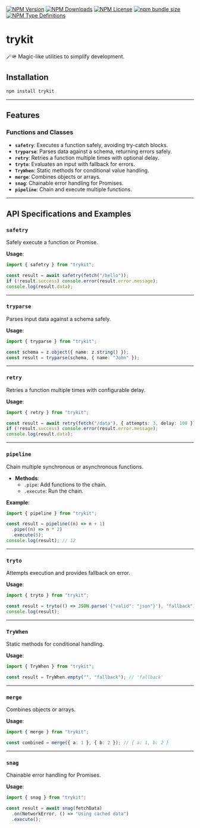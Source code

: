 [![NPM Version](https://img.shields.io/npm/v/trykit?style=flat-square?labelColor=black&color=navy)](https://npmjs.com/trykit/)
[![NPM Downloads](https://img.shields.io/npm/d18m/trykit?style=flat-square?labelColor=black&color=navy)](https://npmjs.com/trykit/)
[![NPM License](https://img.shields.io/npm/l/trykit?style=flat-square?labelColor=black&color=navy)](https://npmjs.com/trykit/)
[![npm bundle size](https://img.shields.io/bundlephobia/minzip/trykit?style=flat-square?labelColor=black&color=navy)](https://npmjs.com/trykit/)
[![NPM Type Definitions](https://img.shields.io/npm/types/trykit?style=flat-square?labelColor=black&color=navy)](https://npmjs.com/trykit/)

# trykit

🪄🪖 Magic-like utilities to simplify development.

## Installation

```bash
npm install trykit
```

---

## Features

### Functions and Classes

- **`safetry`**: Executes a function safely, avoiding try-catch blocks.
- **`tryparse`**: Parses data against a schema, returning errors safely.
- **`retry`**: Retries a function multiple times with optional delay.
- **`tryto`**: Evaluates an input with fallback for errors.
- **`TryWhen`**: Static methods for conditional value handling.
- **`merge`**: Combines objects or arrays.
- **`snag`**: Chainable error handling for Promises.
- **`pipeline`**: Chain and execute multiple functions.

---

## API Specifications and Examples

### `safetry`

Safely execute a function or Promise.

**Usage**:

```ts
import { safetry } from "trykit";

const result = await safetry(fetch("/hello"));
if (!result.success) console.error(result.error.message);
console.log(result.data);
```

---

### `tryparse`

Parses input data against a schema safely.

**Usage**:

```ts
import { tryparse } from "trykit";

const schema = z.object({ name: z.string() });
const result = tryparse(schema, { name: "John" });
```

---

### `retry`

Retries a function multiple times with configurable delay.

**Usage**:

```ts
import { retry } from "trykit";

const result = await retry(fetch("/data"), { attempts: 3, delay: 100 });
if (!result.success) console.error(result.error.message);
console.log(result.data);
```

---

### `pipeline`

Chain multiple synchronous or asynchronous functions.

- **Methods**:
  - `.pipe`: Add functions to the chain.
  - `.execute`: Run the chain.

**Example**:

```ts
import { pipeline } from "trykit";

const result = pipeline((n) => n + 1)
  .pipe((n) => n * 2)
  .execute(5);
console.log(result); // 12
```

---

### `tryto`

Attempts execution and provides fallback on error.

**Usage**:

```ts
import { tryto } from "trykit";

const result = tryto(() => JSON.parse('{"valid": "json"}'), "fallback");
console.log(result);
```

---

### `TryWhen`

Static methods for conditional handling.

**Usage**:

```ts
import { TryWhen } from "trykit";

const result = TryWhen.empty("", "fallback"); // 'fallback'
```

---

### `merge`

Combines objects or arrays.

**Usage**:

```ts
import { merge } from "trykit";

const combined = merge({ a: 1 }, { b: 2 }); // { a: 1, b: 2 }
```

---

### `snag`

Chainable error handling for Promises.

**Usage**:

```ts
import { snag } from "trykit";

const result = await snag(fetchData)
  .on(NetworkError, () => "Using cached data")
  .execute();
```
